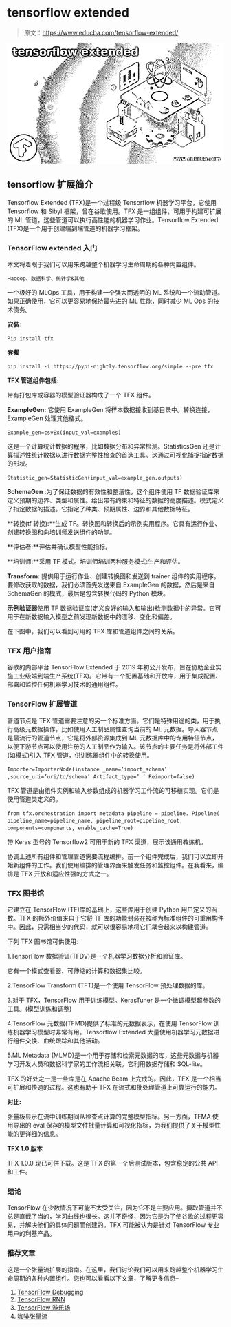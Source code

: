 # tensorflow extended

> 原文：<https://www.educba.com/tensorflow-extended/>

![tensorflow extended](img/e0d52ab4603330c0cbfa0bc3c489c049.png)



## tensorflow 扩展简介

Tensorflow Extended (TFX)是一个过程级 Tensorflow 机器学习平台，它使用 Tensorflow 和 Sibyl 框架，曾在谷歌使用。TFX 是一组组件，可用于构建可扩展的 ML 管道，这些管道可以执行高性能的机器学习作业。Tensorflow Extended (TFX)是一个用于创建端到端管道的机器学习框架。

### TensorFlow extended 入门

本文将着眼于我们可以用来跨越整个机器学习生命周期的各种内置组件。

<small>Hadoop、数据科学、统计学&其他</small>

一个极好的 MLOps 工具，用于构建一个强大而透明的 ML 系统和一个流动管道。如果正确使用，它可以更容易地保持最先进的 ML 性能，同时减少 ML Ops 的技术债务。

**安装:**

`Pip install tfx`

**套餐**

`pip install -i https://pypi-nightly.tensorflow.org/simple --pre tfx`

**TFX 管道组件包括:**

带有打包库或容器的模型验证器构成了一个 TFX 组件。

**ExampleGen:** 它使用 ExampleGen 将样本数据接收到基目录中。转换连接，ExampleGen 处理其他格式。

`Example_gen=csvEx(input_val=examples)`

这是一个计算统计数据的程序，比如数据分布和异常检测。StatisticsGen 还是计算描述性统计数据以进行数据完整性检查的首选工具。这通过可视化捕捉指定数据的形状。

`Statistic_gen=StatisticGen(input_val=example_gen.outputs)`

**SchemaGen** :为了保证数据的有效性和整洁性，这个组件使用 TF 数据验证库来定义预期的边界、类型和属性。给出带有约束和特征的数据的高度描述。模式定义了指定数据的描述。它指定了种类、预期属性、边界和其他数据特征。

**转换(tf 转换):**生成 TF。转换图和转换后的示例实用程序。它具有运行作业、创建转换图和向培训师发送组件的功能。

**评估者:**评估并确认模型性能指标。

**培训师:**采用 TF 模式。培训师培训两种服务模式:生产和评估。

**Transform:** 提供用于运行作业、创建转换图和发送到 trainer 组件的实用程序。要修改获取的数据，我们必须首先发送来自 ExampleGen 的数据，然后是来自 SchemaGen 的模式，最后是包含转换代码的 Python 模块。

**示例验证器**使用 TF 数据验证库(定义良好的输入和输出)检测数据中的异常。它可用于在新数据输入模型之前发现新数据中的漂移、变化和偏差。

在下图中，我们可以看到可用的 TFX 库和管道组件之间的关系。

### TFX 用户指南

谷歌的内部平台 TensorFlow Extended 于 2019 年初公开发布，旨在协助企业实施工业级端到端生产系统(TFX)。它带有一个配置基础和开放库，用于集成配置、部署和监控任何机器学习技术的通用组件。

### TensorFlow 扩展管道

管道节点是 TFX 管道需要注意的另一个标准方面。它们是特殊用途的类，用于执行高级元数据操作，比如使用人工制品属性查询当前的 ML 元数据。导入器节点是最流行的管道节点，它是将外部资源集成到 ML 元数据库中的专用特征节点，以便下游节点可以使用注册的人工制品作为输入。该节点的主要任务是将外部工件(如模式)引入 TFX 管道，供训练器组件中的转换使用。

`Importer=ImporterNode(instance _name=’import_schema’ ,source_uri=’uri/to/schema’
Artifact_type=’ ‘
Reimport=false)`

TFX 管道是由组件实例和输入参数组成的机器学习工作流的可移植实现。它们是使用管道类定义的。

`from tfx.orchestration import metadata
pipeline = pipeline. Pipeline(
pipeline_name=pipeline_name,
pipeline_root=pipeline_root,
components=components,
enable_cache=True)`

带 Keras 型号的 Tensorflow2 可用于新的 TFX 渠道，展示该通用教练机。

协调上述所有组件和管理管道需要流程编排。前一个组件完成后，我们可以立即开始新组件的工作。我们使用编排的管理界面来触发任务和监控组件。在我看来，编排是 TFX 开放和适应性强的方式之一。

### TFX 图书馆

它建立在 TensorFlow (TF)库的基础上，这些库用于创建 Python 用户定义的函数。TFX 的额外价值来自于它将 TF 库的功能封装在被称为标准组件的可重用构件中。因此，只需相当少的代码，就可以很容易地将它们耦合起来以构建管道。

下列 TFX 图书馆可供使用:

1.TensorFlow 数据验证(TFDV)是一个机器学习数据分析和验证库。

它有一个模式查看器、可伸缩的计算和数据集比较。

2.TensorFlow Transform (TFT)是一个使用 TensorFlow 预处理数据的库。

3.对于 TFX，TensorFlow 用于训练模型。KerasTuner 是一个微调模型超参数的工具。(模型训练和调整)

4.TensorFlow 元数据(TFMD)提供了标准的元数据表示，在使用 TensorFlow 训练机器学习模型时非常有用。Tensorflow Extended 大量使用机器学习元数据进行组件交换、血统跟踪和其他活动。

5.ML Metadata (MLMD)是一个用于存储和检索元数据的库，这些元数据与机器学习开发人员和数据科学家的工作流相关联。它利用数据存储和 SQL-lite。

TFX 的好处之一是一些库是在 Apache Beam 上完成的。因此，TFX 是一个相当可扩展和快速的过程。这也有助于 TFX 在流式和批处理管道上可靠运行的能力。

**对比:**

张量板显示在流中训练期间从检查点计算的完整模型指标。另一方面，TFMA 使用导出的 eval 保存的模型文件批量计算和可视化指标，为我们提供了关于模型性能的更详细的信息。

**TFX 1.0 版本**

TFX 1.0.0 现已可供下载。这是 TFX 的第一个后测试版本，包含稳定的公共 API 和工件。

### 结论

TensorFlow 在少数情况下可能不太受关注，因为它不是主要应用。摄取管道并不总是直截了当的，学习曲线也很长。这并不奇怪，因为它是为了使谷歌的过程更容易，并解决他们的具体问题而创建的。TFX 可能被认为是针对 TensorFlow 专业用户的利基产品。

### 推荐文章

这是一个张量流扩展的指南。在这里，我们讨论我们可以用来跨越整个机器学习生命周期的各种内置组件。您也可以看看以下文章，了解更多信息–

1.  [TensorFlow Debugging](https://www.educba.com/tensorflow-debugging/)
2.  [TensorFlow RNN](https://www.educba.com/tensorflow-rnn/)
3.  [TensorFlow 游乐场](https://www.educba.com/tensorflow-playground/)
4.  [咖啡张量流](https://www.educba.com/caffe-tensorflow/)





